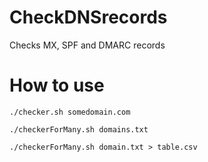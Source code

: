 # CheckDNSrecords
Checks MX, SPF and DMARC records

# How to use
```
./checker.sh somedomain.com
```

```
./checkerForMany.sh domains.txt
```


```
./checkerForMany.sh domain.txt > table.csv
```

